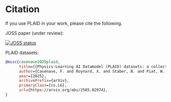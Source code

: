 #  Citation

If you use PLAID in your work, please cite the following.

JOSS paper (under review):

[![JOSS status](https://joss.theoj.org/papers/26b2e13a9fc8e012cc997ca28a7b565e/status.svg)](https://joss.theoj.org/papers/26b2e13a9fc8e012cc997ca28a7b565e)

PLAID datasets:

```bibtex
@misc{casenave2025plaid,
      title={{Physics-Learning AI Datamodel (PLAID) datasets: a collection of physics simulations for machine learning}},
      author={Casenave, F. and Roynard, X. and Staber, B. and Piat, W. and Bucci, M. A. and Akkari, N. and Kabalan, A. and Nguyen, X. M. V. and Saverio, L. and Carpintero Perez, R. and Kalaydjian, A. and Fouch\'{e}, S. and Gonon, T. and Najjar, G. and Menier, E. and Nastorg, M. and Catalani, G. and Rey, C.},
      year={2025},
      archivePrefix={arXiv},
      primaryClass={cs.LG},
      url={https://arxiv.org/abs/2505.02974},
}
```
